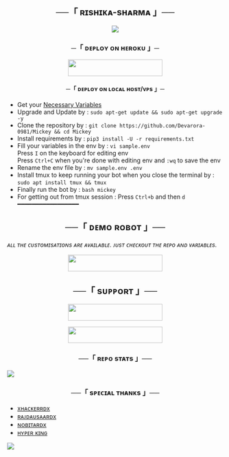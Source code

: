<h2 align="center">
    ──「 ʀɪsʜɪᴋᴀ-sʜᴀʀᴍᴀ 」──
</h2>
<p align="center">
  <img src="https://graph.org/file/2fbd0ca06904082ecb5e5.jpg">
</p>

<h3 align="center">
    ─「 ᴅᴇᴩʟᴏʏ ᴏɴ ʜᴇʀᴏᴋᴜ 」─
</h3>

<p align="center"><a href="https://dashboard.heroku.com/new?template=https://github.com/NOBITA-RDX/RDX-CHTBOTX"> <img src="https://img.shields.io/badge/Deploy%20On%20Heroku-black?style=for-the-badge&logo=heroku" width="220" height="38.45"/></a></p>

<h4 align="center">
    ─「 ᴅᴇᴩʟᴏʏ ᴏɴ ʟᴏᴄᴀʟ ʜᴏsᴛ/ᴠᴘs 」─
</h4>

- Get your [Necessary Variables](https://github.com/Devarora-0981/Mickey/blob/Dev/sample.env)
- Upgrade and Update by :
`sudo apt-get update && sudo apt-get upgrade -y`
- Clone the repository by :
`git clone https://github.com/Devarora-0981/Mickey && cd Mickey`
- Install requirements by :
`pip3 install -U -r requirements.txt`
- Fill your variables in the env by :
`vi sample.env`<br>
Press `I` on the keyboard for editing env<br>
Press `Ctrl+C` when you're done with editing env and `:wq` to save the env<br>
- Rename the env file by :
`mv sample.env .env`
- Install tmux to keep running your bot when you close the terminal by :
`sudo apt install tmux && tmux`
- Finally run the bot by :
`bash mickey`
- For getting out from tmux session : Press `Ctrl+b` and then `d`<br>
━━━━━━━━━━━━━━━━━

<h2 align="center"> ──「 ᴅᴇᴍᴏ ʀᴏʙᴏᴛ 」──</h2>
<i>ᴀʟʟ ᴛʜᴇ ᴄᴜsᴛᴏᴍɪsᴀᴛɪᴏɴs ᴀʀᴇ ᴀᴠᴀɪʟᴀʙʟᴇ. ᴊᴜsᴛ ᴄʜᴇᴄᴋᴏᴜᴛ ᴛʜᴇ ʀᴇᴘᴏ ᴀɴᴅ ᴠᴀʀɪᴀʙʟᴇs.</i>
<p align="center"><a href="https://t.me/mickeymouse_robot"> <img src="https://img.shields.io/badge/Check-Demo%20Robot-black?style=for-the-badge&logo=Telegram" width="220" height="39"/></a></p>


<h2 align="center"> ──「 sᴜᴘᴘᴏʀᴛ 」──</h2>
<p align="center"><a href="https://t.me/we_rfriends"> <img src="https://img.shields.io/badge/Join-SUPPORT%20GROUP-black?style=for-the-badge&logo=Telegram" width="220" height="38.5"/></a></p>
<p align="center"><a href="https://t.me/DEVBOTZ"> <img src="https://img.shields.io/badge/Join-SUPPORT%20CHANNEL-black?style=for-the-badge&logo=Telegram" width="220" height="38.5"/></a></p>

<h3 align="center">──「 ʀᴇᴘᴏ sᴛᴀᴛs 」──</h3>
<a href="https://github.com/Devarora-0981/Mickey"><img src="https://github-readme-stats.vercel.app/api/pin/?username=Devarora-0981&repo=Mickey&theme=chartreuse-dark"></a>


<h3 align="center">──「 sᴘᴇᴄɪᴀʟ ᴛʜᴀɴᴋs 」──</h3>

- [xʜᴀᴄᴋᴇʀʀᴅx](https://github.com/XHackerRdX)
- [ʀᴀᴊᴅᴀᴜsᴀᴀʀᴅx](https://github.com/rajdausaardx)
- [ɴᴏʙɪᴛᴀʀᴅx](https://t.me/NobitaRdX)
- [ʜʏᴘᴇʀ ᴋɪɴɢ](https://t.me/NOBITA-RDX)


<img src="https://user-images.githubusercontent.com/73097560/115834477-dbab4500-a447-11eb-908a-139a6edaec5c.gif">
